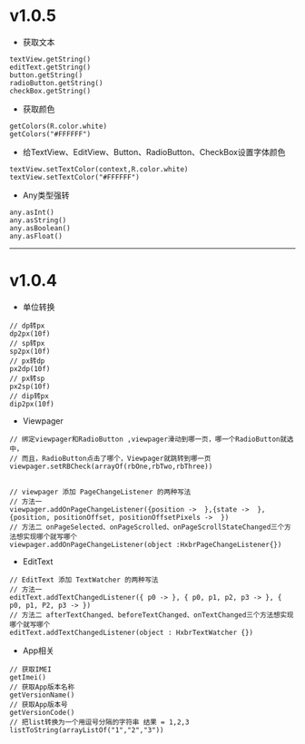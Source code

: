 # v1.0.5



 - 获取文本

```
textView.getString()
editText.getString()
button.getString()
radioButton.getString()
checkBox.getString()
```

 - 获取颜色
 
```
getColors(R.color.white)
getColors("#FFFFFF")
```

 - 给TextView、EditView、Button、RadioButton、CheckBox设置字体颜色
 
```
textView.setTextColor(context,R.color.white)
textView.setTextColor("#FFFFFF")
```

 -  Any类型强转
```
any.asInt()
any.asString()
any.asBoolean()
any.asFloat()
```


----------

# v1.0.4



 - 单位转换

```
// dp转px
dp2px(10f)
// sp转px
sp2px(10f)
// px转dp
px2dp(10f)
// px转sp
px2sp(10f)
// dip转px
dip2px(10f)
```

 - Viewpager
 

```
// 绑定viewpager和RadioButton ,viewpager滑动到哪一页，哪一个RadioButton就选中，
// 而且，RadioButton点击了哪个，Viewpager就跳转到哪一页
viewpager.setRBCheck(arrayOf(rbOne,rbTwo,rbThree))


// viewpager 添加 PageChangeListener 的两种写法
// 方法一
viewpager.addOnPageChangeListener({position ->  },{state ->  },
{position, positionOffset, positionOffsetPixels ->  })
// 方法二 onPageSelected、onPageScrolled、onPageScrollStateChanged三个方法想实现哪个就写哪个
viewpager.addOnPageChangeListener(object :HxbrPageChangeListener{})
```

 - EditText
 

```
// EditText 添加 TextWatcher 的两种写法
// 方法一
editText.addTextChangedListener({ p0 -> }, { p0, p1, p2, p3 -> }, { p0, p1, P2, p3 -> })
// 方法二 afterTextChanged、beforeTextChanged、onTextChanged三个方法想实现哪个就写哪个
editText.addTextChangedListener(object : HxbrTextWatcher {})
```

 -  App相关

```
// 获取IMEI
getImei()
// 获取App版本名称
getVersionName()
// 获取App版本号
getVersionCode()
// 把list转换为一个用逗号分隔的字符串 结果 = 1,2,3
listToString(arrayListOf("1","2","3"))
```
